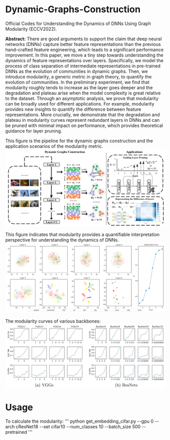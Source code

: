 # Dynamic-Graphs-Construction
Official Codes for Understanding the Dynamics of DNNs Using Graph Modularity (ECCV2022).

**Abstract:** There are good arguments to support the claim that deep neural networks (DNNs) capture better feature representations than the previous hand-crafted feature engineering, which leads to a significant performance improvement. In this paper, we move a tiny step towards understanding the dynamics of feature representations over layers. Specifically, we model the process of class separation of intermediate representations in pre-trained DNNs as the evolution of communities in dynamic graphs. Then, we introduce modularity, a generic metric in graph theory, to quantify the evolution of communities. In the preliminary experiment, we find that modularity roughly tends to increase as the layer goes deeper and the degradation and plateau arise when the model complexity is great relative to the dataset. Through an asymptotic analysis, we prove that modularity can be broadly used for different applications. For example, modularity provides new insights to quantify the difference between feature representations. More crucially, we demonstrate that the degradation and plateau in modularity curves represent redundant layers in DNNs and can be pruned with minimal impact on performance, which provides theoretical guidance for layer pruning. 

This figure is the pipeline for the dynamic graphs construction and the application scenarios of the modularity metric.
![image](https://github.com/yaolu-zjut/Dynamic-Graphs-Construction/blob/main/imgs/pipeline.PNG)

This figure indicates that modularity provides a quantifiable interpretation perspective for understanding the dynamics of DNNs.
![image](https://github.com/yaolu-zjut/Dynamic-Graphs-Construction/blob/main/imgs/tnse.PNG)

The modularity curves of various backbones:
![image](https://github.com/yaolu-zjut/Dynamic-Graphs-Construction/blob/main/imgs/modularity.PNG)

# Usage
To calculate the modularity:
'''
python get_embedding_cifar.py --gpu 0 --arch cResNet18 --set cifar10 --num_classes 10 --batch_size 500 --pretrained
'''
